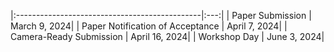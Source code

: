 


|:----------------------------------------------|:---:|
| Paper Submission                              | March 9, 2024|
| Paper Notification of Acceptance              | April 7, 2024|
| Camera-Ready Submission                       | April 16, 2024|
| Workshop Day                                  | June 3, 2024|


